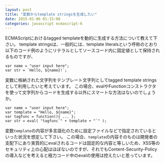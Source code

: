 ```yaml
---
layout: post
title: "変数からtemplate stringsを生成したい"
date: 2015-01-06 01:15:08
categories: javascript ecmascript-6
---
```

<p>ECMAScriptにおけるtagged templateを動的に生成する方法について教えて下さい。
template stringsは、一般的には、template literalsという呼称のとおり以下のコード例のようにリテラルとしてソースコード内に固定値として保持されるものですが、
</p>

<pre class="lang-javascript prettyprint-override"><code>var name = "user input here";
var str = `Hello, ${name}!`;
</code></pre>

<p>変数に格納された文字列をテンプレート文字列としてtagged template stringsとして利用したいと考えています。
この場合、evalやFunctionコンストラクタを使って文字列からコードを生成する以外にスマートな方法はないのでしょうか。</p>

<pre class="lang-javascript prettyprint-override"><code>var name = "user input here";
var template = "Hello, ${name}";
var tagfunc = function(){ ... };
var str = eval( "tagfunc`" + template + "`" );
</code></pre>

<p>変数<code>template</code>の内容が多言語化のために設定ファイルなどで指定されているといった状況を想定して下さい。
この場合、<code>template</code>の内容そのものは開発者の支配下にあり実質的にevalされるコードは固定的な内容と等しいため、XSS等のセキュリティ上の心配はほぼないのですが、それでもContent-Security-Policyの導入などを考えると極力コード中のevalの使用は控えたいと思っています。</p>
